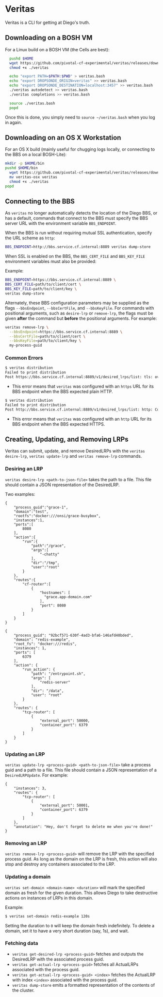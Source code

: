 # Veritas

Veritas is a CLI for getting at Diego's truth.

## Downloading on a BOSH VM

For a Linux build on a BOSH VM (the Cells are best):

```bash
  pushd $HOME
  wget https://github.com/pivotal-cf-experimental/veritas/releases/download/latest/veritas -O ./veritas
  chmod +x ./veritas

  echo "export PATH=$PATH:$PWD" > veritas.bash
  echo "export DROPSONDE_ORIGIN=veritas" >> veritas.bash
  echo "export DROPSONDE_DESTINATION=localhost:3457" >> veritas.bash
  ./veritas autodetect >> veritas.bash
  ./veritas completions >> veritas.bash

  source ./veritas.bash
  popd
```

Once this is done, you simply need to `source ~/veritas.bash` when you log in again.


## Downloading on an OS X Workstation

For an OS X build (mainly useful for chugging logs locally, or connecting to the BBS on a local BOSH-Lite):

```bash
mkdir -p $HOME/bin
pushd $HOME/bin
  wget https://github.com/pivotal-cf-experimental/veritas/releases/download/latest/veritas-osx
  mv veritas-osx veritas
  chmod +x ./veritas
popd
```

## Connecting to the BBS

As `veritas` no longer automatically detects the location of the Diego BBS, or has a default, commands that connect to the BBS must specify the BBS server URL with the environment variable `BBS_ENDPOINT`.

When the BBS is run without requiring mutual SSL authentication, specify the URL scheme as `http`:

```bash
BBS_ENDPOINT=http://bbs.service.cf.internal:8889 veritas dump-store
```

When SSL is enabled on the BBS, the `BBS_CERT_FILE` and `BBS_KEY_FILE` environment variables must also be provided:

 Example:

```bash
BBS_ENDPOINT=https://bbs.service.cf.internal:8889 \
BBS_CERT_FILE=path/to/client/cert \
BBS_KEY_FILE=path/to/client/key \
veritas dump-store
```

Alternately, these BBS configuration parameters may be supplied as the flags `--bbsEndpoint`, `--bbsCertFile`, and `--bbsKeyFile`. For commands with positional arguments, such as `desire-lrp` or `remove-lrp`, the flags must be given **after** the command but **before** the positional arguments. For example:

```bash
veritas remove-lrp \
  --bbsEndpoint=https://bbs.service.cf.internal:8889 \
  --bbsCertFile=path/to/client/cert \
  --bbsKeyFile=path/to/client/key \
  my-process-guid

```

### Common Errors

```bash
$ veritas distribution
Failed to print distribution
Post https://bbs.service.cf.internal:8889/v1/desired_lrps/list: tls: oversized record received with length 20527
```

- This error means that `veritas` was configured with an `https` URL for its BBS endpoint when the BBS expected plain HTTP.


```bash
$ veritas distribution
Failed to print distribution
Post http://bbs.service.cf.internal:8889/v1/desired_lrps/list: http: ContentLength=2 with Body length 0
```

- This error means that `veritas` was configured with an `http` URL for its BBS endpoint when the BBS expected HTTPS.



## Creating, Updating, and Removing LRPs

Veritas can submit, update, and remove DesiredLRPs with the `veritas desire-lrp`, `veritas update-lrp` and `veritas remove-lrp` commands.

### Desiring an LRP

`veritas desire-lrp <path-to-json-file>` takes the path to a file.  This file should contain a JSON representation of the DesiredLRP.  

Two examples:

```
{
    "process_guid":"grace-1",
    "domain":"test",
    "rootfs":"docker:///onsi/grace-busybox",
    "instances":1,
    "ports":[
        8080
    ],
    "action":{
        "run":{
            "path":"/grace",
            "args":[
                "-chatty"
            ],
            "dir":"/tmp",
            "user":"root"
        }
    },
    "routes":{
        "cf-router":[
            {
                "hostnames": [
                  "grace.app-domain.com"
                ],
                "port": 8080
            }
        ]
    }
}
```

```
{
    "process_guid": "92bcf571-630f-4ad3-bfa6-146afd40bded",
    "domain": "redis-example",
    "root_fs": "docker:///redis",
    "instances": 1,
    "ports": [
        6379
    ],
    "action": {
        "run_action": {
            "path": "/entrypoint.sh",
            "args": [
                "redis-server"
            ],
            "dir": "/data",
            "user": "root"
        }
    },
    "routes": {
        "tcp-router": [
            {
                "external_port": 50000,
                "container_port": 6379
            }
        ]
    }
}
```

### Updating an LRP

`veritas update-lrp <process-guid> <path-to-json-file>` take a process guid and a path to a file.  This file should contain a JSON representation of a `DesiredLRPUpdate`.  For example:

```
{
    "instances": 3,
    "routes": {
        "tcp-router": [
            {
                "external_port": 50001,
                "container_port": 6379
            }
        ]
    },
    "annotation": "Hey, don't forget to delete me when you're done!"
}
```

### Removing an LRP

`veritas remove-lrp <process-guid>` will remove the LRP with the specified process guid. As long as the domain on the LRP is fresh, this action will also stop and destroy any containers associated to the LRP.

### Updating a domain

`veritas set-domain <domain-name> <duration>` will mark the specified domain as fresh for the given duration. This allows Diego to take destructive actions on instances of LRPs in this domain.

Example:

```bash
$ veritas set-domain redis-example 120s
```

Setting the duration to `0` will keep the domain fresh indefinitely. To delete a domain, set it to have a very short duration (say, 1s), and wait.

### Fetching data

- `veritas get-desired-lrp <process-guid>` fetches and outputs the DesiredLRP with the associated process guid.
- `veritas get-actual-lrp <process-guid>` fetches all ActualLRPs associated with the process guid.
- `veritas get-actual-lrp <process-guid> <index>` fetches the ActualLRP with index `<index>` associated with the process guid.
- `veritas dump-store` emits a formatted representation of the contents of the cluster.

